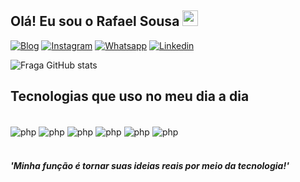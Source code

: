 ## Olá! Eu sou o Rafael Sousa <img src="https://media.giphy.com/media/hvRJCLFzcasrR4ia7z/giphy.gif" width="25px">

[![Blog](https://img.shields.io/website?label=rafadev.rf.gd&style=for-the-badge&url=https://rafadev.rf.gd/)](https://rafadev.rf.gd/)
[![Instagram](https://img.shields.io/badge/Instagram-E4405F?style=for-the-badge&logo=instagram&logoColor=white)](https://instagram.com/rafinhas21)
[![Whatsapp](https://img.shields.io/badge/WhatsApp-25D366?style=for-the-badge&logo=whatsapp&logoColor=white)](https://api.whatsapp.com/send?phone=5561994346828)
[![Linkedin](https://img.shields.io/badge/LinkedIn-0077B5?style=for-the-badge&logo=linkedin&logoColor=white)](https://www.linkedin.com/in/rafael-silva-sousa-3a6413216/)

![Fraga GitHub stats](https://github-readme-stats.vercel.app/api?username=RafaDevGit&show_icons=true&theme=gruvbox&count_private=true)

## Tecnologias que uso no meu dia a dia
<div style="display: inline_block"><br>
   <img align="center" alt="php" src="https://img.shields.io/badge/PHP-777BB4?style=for-the-badge&logo=php&logoColor=white">

   <img align="center" alt="php" src="https://img.shields.io/badge/HTML5-E34F26?style=for-the-badge&logo=html5&logoColor=white">

   <img align="center" alt="php" src="https://img.shields.io/badge/CSS3-1572B6?style=for-the-badge&logo=css3&logoColor=white">

   <img align="center" alt="php" src="https://img.shields.io/badge/JavaScript-323330?style=for-the-badge&logo=javascript&logoColor=F7DF1E">

   <img align="center" alt="php" src="https://img.shields.io/badge/jQuery-0769AD?style=for-the-badge&logo=jquery&logoColor=white">

   <img align="center" alt="php" src="https://img.shields.io/badge/MySQL-00000F?style=for-the-badge&logo=mysql&logoColor=white">
   <br>
   <br>
</div>

#### _'Minha função é tornar suas ideias reais por meio da tecnologia!'_
